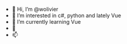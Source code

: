 - 👋 Hi, I’m @wolivier
- 👀 I’m interested in c#, python and lately Vue
- 🌱 I’m currently learning Vue
- 💞️ 
- 📫 

<!---
wolivier/wolivier is a ✨ special ✨ repository because its `README.md` (this file) appears on your GitHub profile.
You can click the Preview link to take a look at your changes.
--->
